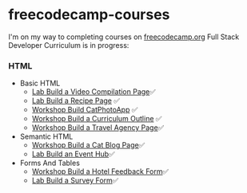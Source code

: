 # freecodecamp-courses
I'm on my way to completing courses on [freecodecamp.org](freecodecamp.org)
Full Stack Developer Curriculum is in progress:
### HTML
- Basic HTML
  - [Lab Build a Video Compilation Page](https://github.com/zsakhalin/freecodecamp-courses/tree/main/Full%20Stack%20Developer%20Curriculum/HTML/Basic%20HTML/Lab%20Build%20a%20Video%20Compilation%20Page)✅
  - [Lab Build a Recipe Page](https://github.com/zsakhalin/freecodecamp-courses/tree/main/Full%20Stack%20Developer%20Curriculum/HTML/Basic%20HTML/Lab%20Build%20a%20Recipe%20Page) ✅
  - [Workshop Build CatPhotoApp](https://github.com/zsakhalin/freecodecamp-courses/tree/main/Full%20Stack%20Developer%20Curriculum/HTML/Basic%20HTML/Workshop%20Build%20CatPhotoApp) ✅
  - [Workshop Build a Curriculum Outline](https://github.com/zsakhalin/freecodecamp-courses/tree/main/Full%20Stack%20Developer%20Curriculum/HTML/Basic%20HTML/Workshop%20Build%20Curriculum%20Outline) ✅
  - [Workshop Build a Travel Agency Page](https://github.com/zsakhalin/freecodecamp-courses/tree/main/Full%20Stack%20Developer%20Curriculum/HTML/Basic%20HTML/Workshop%20Build%20a%20Travel%20Agency%20Page)✅
- Semantic HTML
  - [Workshop Build a Cat Blog Page](https://github.com/zsakhalin/freecodecamp-courses/tree/main/Full%20Stack%20Developer%20Curriculum/HTML/Semantic%20HTML)✅
  - [Lab Build an Event Hub](https://github.com/zsakhalin/freecodecamp-courses/tree/main/Full%20Stack%20Developer%20Curriculum/HTML/Semantic%20HTML/Lab%20Build%20an%20Event%20Hub)✅
- Forms And Tables
  - [Workshop Build a Hotel Feedback Form](https://github.com/zsakhalin/freecodecamp-courses/tree/main/Full%20Stack%20Developer%20Curriculum/HTML/Forms%20And%20Tables/Workshop%20Build%20a%20Hotel%20Feedback%20Form)✅
  - [Lab Build a Survey Form](https://github.com/zsakhalin/freecodecamp-courses/tree/main/Full%20Stack%20Developer%20Curriculum/HTML/Forms%20And%20Tables/Lab%20Build%20a%20Survey%20Form)✅
